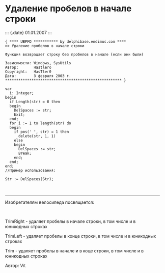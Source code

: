 Удаление пробелов в начале строки
=================================

::: {.date}
01.01.2007
:::

    { **** UBPFD *********** by delphibase.endimus.com ****
    >> Удаление пробелов в начале строки
     
    Функция возвращает строку без пробелов в начале (если они были)
     
    Зависимости: Windows, SysUtils
    Автор:       Hastlero
    Copyright:   HasTler0
    Дата:        8 февраля 2003 г.
    ***************************************************** }
     
    var
      i: Integer;
    begin
      if Length(str) = 0 then
      begin
        DelSpaces := str;
        Exit;
      end;
      for i := 1 to length(str) do
      begin
        if pos(' ', str) = 1 then
          delete(str, 1, 1)
        else
        begin
          DelSpaces := str;
          Break;
        end;
      end;
    end;
    //Пример использования: 
     
    Str := DelSpaces(Str); 

 

------------------------------------------------------------------------

Изобретателям велосипеда посвящается:

 

TrimRight - удаляет пробелы в начале строки, в том числе и в юникодных
строках

TrimLeft - удаляет пробелы в конце строки, в том числе и в юникодных
строках

Trim - удаляет пробелы в начале и в коце строки, в том числе и в
юникодных строках

Автор: Vit

 
